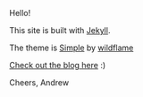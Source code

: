 Hello!

This site is built with <a href="https://github.com/jekyll/jekyll">Jekyll</a>.

The theme is [Simple](https://github.com/wild-flame/jekyll-simple) by [wildflame](http://wildflame.me)

[Check out the blog here](https://wko27.github.com/blog) :)

Cheers,
Andrew
